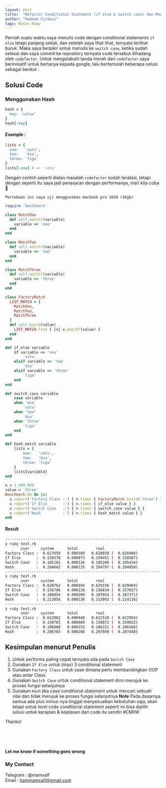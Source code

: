 ```yaml
---
layout: post
title:  "Refactor Conditional Statement (if else & switch case) dan Menguji Performanya"
author: "Hammam Firdaus"
tags: Notes Ruby
---
```


Pernah suatu waktu saya menulis code dengan conditional statements `if else` tetapi panjang sekali, dan setelah saya lihat lihat, ternyata terlihat buruk. Maka saya berpikir untuk menulis ke `switch case`, ketika sudah selesai dan saya commit ke repository ternyata code tersebut dihadang oleh `codefactor`. Untuk mengelabuhi tanda merah dari `codefactor` saya berinisiatif untuk bertanya kepada google, lalu bertemulah beberapa solusi sebagai berikut :

## Solusi Code
### Menggunakan Hash
```ruby
hash = {
  key: 'value'
}
hash[:key]
```
#### Example :
```ruby
lists = {
  one:   'satu',
  two:   'dua',
  three: 'tiga'
}
lists[:one] # => 'satu'
```
Dengan contoh seperti diatas masalah `codefactor` sudah teratasi, tetapi dengan seperti itu saya jadi penasaran dengan performanya, mari kita coba :muscle:
```
Percobaan ini saya uji menggunakan macbook pro 2020 (16gb)
```
  
```ruby
require 'benchmark'

class MatchOne
  def self.match?(variable)
    variable == 'one'
  end
end

class MatchTwo
  def self.match?(variable)
    variable == 'two'
  end
end

class MatchThree
  def self.match?(variable)
    variable == 'three'
  end
end

class FactoryMatch
  LIST_MATCH = [
    MatchOne,
    MatchTwo,
    MatchThree
  ]
  def self.build(value)
    LIST_MATCH.find { |x| x.match?(value) }
  end
end

def if_else variable
    if variable == 'one'
        'satu'
    elsif variable == 'two'
        'dua'
    elsif variable == 'three'
        'tiga'
    end
end

def switch_case variable
    case variable
    when 'one'
        'satu'
    when "two"
        'dua'
    when 'three'
        'tiga'
    end
end

def hash_match variable
    lists = {
        one:   'satu',
        two:   'dua',
        three: 'tiga'
    }
    lists[variable]
end

n = 1_000_000
value = 'three'
Benchmark.bm do |x|
  x.report('Factory Class :') { n.times { FactoryMatch.build('three') } }
  x.report('If Else       :') { n.times { if_else value } }
  x.report('Switch Case   :') { n.times { switch_case value } }
  x.report('Hash          :') { n.times { hash_match value } }
end
```

#### Result

```bash
····································································································
❯ ruby test.rb
       user     system      total        real
Factory Class :  0.627650   0.000389   0.628039 (  0.628466)
If Else       :  0.150378   0.000073   0.150451 (  0.150587)
Switch Case   :  0.105162   0.000126   0.105288 (  0.105434)
Hash          :  0.204662   0.000135   0.204797 (  0.204850)
····································································································
❯ ruby test.rb
       user     system      total        real
Factory Class :  0.628762   0.000394   0.629156 (  0.629469)
If Else       :  0.156706   0.000128   0.156834 (  0.157027)
Switch Case   :  0.106854   0.000200   0.107054 (  0.107371)
Hash          :  0.213856   0.000136   0.213992 (  0.214116)
····································································································
❯ ruby test.rb
       user     system      total        real
Factory Class :  0.622062   0.000448   0.622510 (  0.622954)
If Else       :  0.158783   0.000089   0.158872 (  0.159022)
Switch Case   :  0.106068   0.000153   0.106221 (  0.106560)
Hash          :  0.206783   0.000266   0.207049 (  0.207448)
```

## Kesimpulan menurut Penulis
1. Untuk performa paling cepat ternyata ada pada `Switch Case`
2. Gunakan `If Else` untuk (max) 3 conditional statement
3. Gunakan `Factory Class` untuk case dimana perlu membandingkan OOP atau antar Class
4. Gunakan `Switch Case` untuk conditional statement dmn merujuk ke proses fungsi selanjutnya
5. Gunakan `Hash` jika case conditional statement untuk mencari sebuah nilai dan tidak merujuk ke proses fungsi selanjutnya
**Note** Pada dasarnya semua ada plus minus-nya tinggal menyesuaikan kebutuhan saja, akan tetapi untuk level code conditional statement seperti ini bisa dipilih solusi untuk kerapian & kejelasan dari code itu sendiri #CMIIW


Thanks!

<br>
<br>
<br>

**Let me know if something goes wrong**
### My Contact
Telegram : @mamxalf<br>
Email : hammamxalf@gmail.com